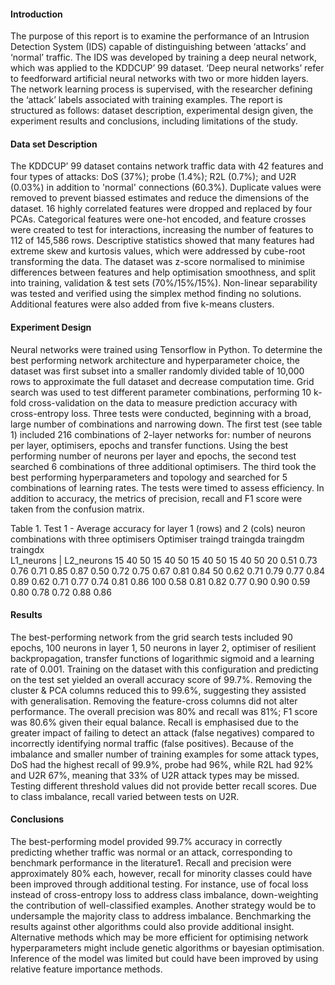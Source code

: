 #### Introduction
The purpose of this report is to examine the performance of an Intrusion Detection System (IDS) capable of distinguishing between ‘attacks’ and ‘normal’ traffic. The IDS was developed by training a deep neural network, which was applied to the KDDCUP’ 99 dataset. ‘Deep neural networks’ refer to feedforward artificial neural networks with two or more hidden layers. The network learning process is supervised, with the researcher defining the ‘attack’ labels associated with training examples. The report is structured as follows: dataset description, experimental design given, the experiment results and conclusions, including limitations of the study. 
#### Data set Description
The KDDCUP’ 99 dataset contains network traffic data with 42 features and four types of attacks: DoS (37%); probe (1.4%); R2L (0.7%); and U2R (0.03%) in addition to 'normal' connections (60.3%). Duplicate values were removed to prevent biassed estimates and reduce the dimensions of the dataset. 16 highly correlated features were dropped and replaced by four PCAs. Categorical features were one-hot encoded, and feature crosses were created to test for interactions, increasing the number of features to 112 of 145,586 rows. Descriptive statistics showed that many features had extreme skew and kurtosis values, which were addressed by cube-root transforming the data. The dataset was z-score normalised to minimise differences between features and help optimisation smoothness, and split into training, validation & test sets (70%/15%/15%). Non-linear separability was tested and verified using the simplex method finding no solutions. Additional features were also added from five k-means clusters.

#### Experiment Design 
Neural networks were trained using Tensorflow in Python. To determine the best performing network architecture and hyperparameter choice, the dataset was first subset into a smaller randomly divided table of 10,000 rows to approximate the full dataset and decrease computation time. Grid search was used to test different parameter combinations, performing 10 k-fold cross-validation on the data to measure prediction accuracy with cross-entropy loss. Three tests were conducted, beginning with a broad, large number of combinations and narrowing down. The first test (see table 1) included 216 combinations of 2-layer networks for: number of neurons per layer, optimisers, epochs and transfer functions. Using the best performing number of neurons per layer and epochs, the second test searched 6 combinations of three additional optimisers. The third took the best performing hyperparameters and topology and searched for 5 combinations of learning rates. The tests were timed to assess efficiency. In addition to accuracy, the metrics of precision, recall and F1 score were taken from the confusion matrix.    

Table 1. Test 1 - Average accuracy for layer 1 (rows) and 2 (cols) neuron combinations with three optimisers
Optimiser	traingd			traingda			traingdm			traingdx		
L1_neurons | L2_neurons	15	40	50	15	40	50	15	40	50	15	40	50
20	0.51	0.73	0.76	0.71	0.85	0.87	0.50	0.72	0.75	0.67	0.81	0.84
50	0.62	0.71	0.79	0.77	0.84	0.89	0.62	0.71	0.77	0.74	0.81	0.86
100	0.58	0.81	0.82	0.77	0.90	0.90	0.59	0.80	0.78	0.72	0.88	0.86

#### Results
The best-performing network from the grid search tests included 90 epochs, 100 neurons in layer 1, 50 neurons in layer 2, optimiser of resilient backpropagation, transfer functions of logarithmic sigmoid and a learning rate of 0.001. Training on the dataset with this configuration and predicting on the test set yielded an overall accuracy score of 99.7%. Removing the cluster & PCA columns reduced this to 99.6%, suggesting they assisted with generalisation. Removing the feature-cross columns did not alter performance. The overall precision was 80% and recall was 81%; F1 score was 80.6% given their equal balance. Recall is emphasised due to the greater impact of failing to detect an attack (false negatives) compared to incorrectly identifying normal traffic (false positives). Because of the imbalance and smaller number of training examples for some attack types, DoS had the highest recall of 99.9%, probe had 96%, while R2L had 92% and U2R 67%, meaning that 33% of U2R attack types may be missed. Testing different threshold values did not provide better recall scores. Due to class imbalance, recall varied between tests on U2R.

#### Conclusions
The best-performing model provided 99.7% accuracy in correctly predicting whether traffic was normal or an attack, corresponding to benchmark performance in the literature1. Recall and precision were approximately 80% each, however, recall for minority classes could have been improved through additional testing. For instance, use of focal loss instead of cross-entropy loss to address class imbalance, down-weighting the contribution of well-classified examples. Another strategy would be to undersample the majority class to address imbalance. Benchmarking the results against other algorithms could also provide additional insight. Alternative methods which may be more efficient for optimising network hyperparameters might include genetic algorithms or bayesian optimisation. Inference of the model was limited but could have been improved by using relative feature importance methods.  

